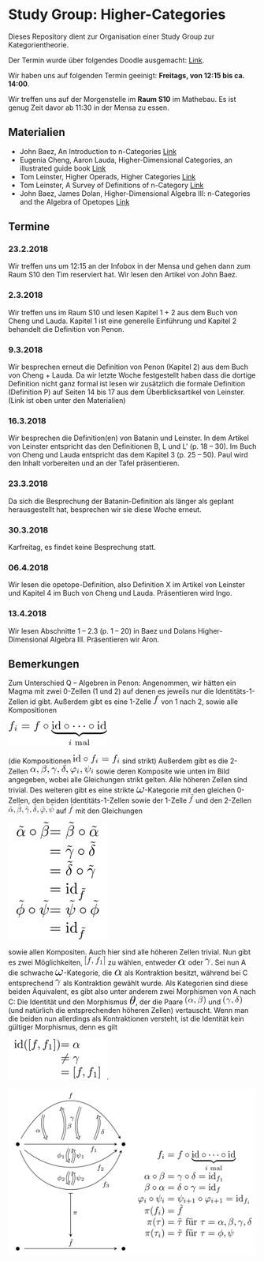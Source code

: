 # Study Group: Higher-Categories
Dieses Repository dient zur Organisation einer Study Group zur Kategorientheorie.

Der Termin wurde über folgendes Doodle ausgemacht: [Link](https://doodle.com/poll/fi3pgxm5zwe2yzre).

Wir haben uns auf folgenden Termin geeinigt: **Freitags, von 12:15 bis ca. 14:00**.

Wir treffen uns auf der Morgenstelle im **Raum S10** im Mathebau. Es ist genug Zeit davor ab 11:30 in der Mensa zu essen.


## Materialien

* John Baez, An Introduction to n-Categories [Link](https://arxiv.org/abs/q-alg/9705009)
* Eugenia Cheng, Aaron Lauda, Higher-Dimensional Categories, an illustrated guide book [Link](http://cheng.staff.shef.ac.uk/guidebook/index.html)
* Tom Leinster, Higher Operads, Higher Categories [Link](https://arxiv.org/abs/math/0305049)
* Tom Leinster, A Survey of Definitions of n-Category [Link](https://arxiv.org/abs/math/0107188)
* John Baez, James Dolan, Higher-Dimensional Algebra III: n-Categories and the Algebra of Opetopes [Link](https://arxiv.org/abs/q-alg/9702014)

## Termine

### 23.2.2018

Wir treffen uns um 12:15 an der Infobox in der Mensa und gehen dann zum Raum S10 den Tim reserviert hat. Wir lesen den Artikel von John Baez.

### 2.3.2018

Wir treffen uns im Raum S10 und lesen Kapitel 1 + 2 aus dem Buch von Cheng und Lauda. Kapitel 1 ist eine generelle Einführung und Kapitel 2 behandelt die Definition von Penon.

### 9.3.2018

Wir besprechen erneut die Definition von Penon (Kapitel 2) aus dem Buch von Cheng + Lauda. Da wir letzte Woche festgestellt haben dass die dortige Definition nicht ganz formal ist lesen wir zusätzlich die formale Definition (Definition P) auf Seiten 14 bis 17 aus dem Überblicksartikel von Leinster. (Link ist oben unter den Materialien)

### 16.3.2018

Wir besprechen die Definition(en) von Batanin und Leinster. In dem Artikel von Leinster entspricht das den Definitionen B, L und L' (p. 18 – 30). Im Buch von Cheng und Lauda entspricht das dem Kapitel 3 (p. 25 – 50). Paul wird den Inhalt vorbereiten und an der Tafel präsentieren.

### 23.3.2018

Da sich die Besprechung der Batanin-Definition als länger als geplant herausgestellt hat, besprechen wir sie diese Woche erneut.

### 30.3.2018

Karfreitag, es findet keine Besprechung statt.

### 06.4.2018

Wir lesen die opetope-Definition, also Definition X im Artikel von Leinster und Kapitel 4 im Buch von Cheng und Lauda. Präsentieren wird Ingo.

### 13.4.2018

Wir lesen Abschnitte 1 – 2.3 (p. 1 – 20) in Baez und Dolans Higher-Dimensional Algebra III. Präsentieren wir Aron.

## Bemerkungen

Zum Unterschied Q – Algebren in Penon:
Angenommen, wir hätten ein Magma mit zwei 0-Zellen (1 und 2) auf denen es jeweils nur die Identitäts-1-Zellen id gibt.
Außerdem gibt es eine 1-Zelle ![f](./f.png) von 1 nach 2, sowie alle Kompositionen

![fi](./fi.png)

(die Kompositionen ![fid](./fid.png) sind strikt)
Außerdem gibt es die 2-Zellen ![2-cells](./2-cells.png) sowie deren Komposite wie unten im Bild angegeben, wobei alle Gleichungen strikt gelten.
Alle höheren Zellen sind trivial.
Des weiteren gibt es eine strikte ![omega](./omega.png)-Kategorie mit den gleichen 0-Zellen, den beiden Identitäts-1-Zellen sowie der 1-Zelle ![f-tilde](./f-tilde.png) und den 2-Zellen ![2-cells-tilde](./2-cells-tilde.png) auf ![f-tilde](./f-tilde.png) mit den Gleichungen

![tilde-eqs](./tilde-eqs.png)

sowie allen Kompositen.
Auch hier sind alle höheren Zellen trivial.
Nun gibt es zwei Möglichkeiten, ![contraction-f-f1](./contraction-f-f1.png) zu wählen, entweder ![alpha](./alpha.png) oder ![gamma](./gamma.png).
Sei nun A die schwache ![omega](./omega.png)-Kategorie, die ![alpha](./alpha.png) als Kontraktion besitzt, während bei C entsprechend ![gamma](./gamma.png) als Kontraktion gewählt wurde.
Als Kategorien sind diese beiden Äquivalent, es gibt also unter anderem zwei Morphismen von A nach C: Die Identität und den Morphismus ![theta](./theta.png), der die Paare ![alpha-beta](./alpha-beta.png) und ![gamma-delta](./gamma-delta.png) (und natürlich die entsprechenden höheren Zellen) vertauscht.
Wenn man die beiden nun allerdings als Kontraktionen versteht, ist die Identität kein gültiger Morphismus, denn es gilt

![bad-eq](./bad-eq.png).

![Mögliche Kontraktion](./diagram.png)
